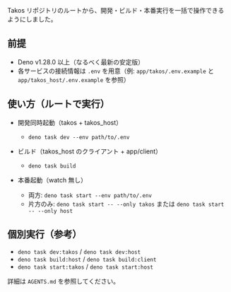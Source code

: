 Takos リポジトリのルートから、開発・ビルド・本番実行を一括で操作できるようにしました。

## 前提

- Deno v1.28.0 以上（なるべく最新の安定版）
- 各サービスの接続情報は `.env` を用意（例: `app/takos/.env.example` と `app/takos_host/.env.example` を参照）

## 使い方（ルートで実行）

- 開発同時起動（takos + takos_host）

  - `deno task dev --env path/to/.env`

- ビルド（takos_host のクライアント + app/client）

  - `deno task build`

- 本番起動（watch 無し）

  - 両方: `deno task start --env path/to/.env`
  - 片方のみ: `deno task start -- --only takos` または `deno task start -- --only host`

## 個別実行（参考）

- `deno task dev:takos` / `deno task dev:host`
- `deno task build:host` / `deno task build:client`
- `deno task start:takos` / `deno task start:host`

詳細は `AGENTS.md` を参照してください。
